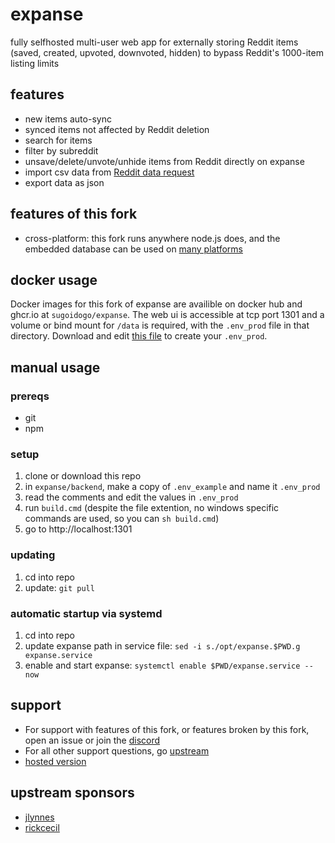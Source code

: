 # expanse

fully selfhosted multi-user web app for externally storing Reddit items (saved, created, upvoted, downvoted, hidden) to bypass Reddit's 1000-item listing limits

## features
- new items auto-sync
- synced items not affected by Reddit deletion
- search for items
- filter by subreddit
- unsave/delete/unvote/unhide items from Reddit directly on expanse
- import csv data from [Reddit data request](https://www.reddit.com/settings/data-request)
- export data as json
## features of this fork
- cross-platform: this fork runs anywhere node.js does, and the embedded database can be used on [many platforms](https://www.npmjs.com/search?q=%40embedded-postgres)
## docker usage
Docker images for this fork of expanse are availible on docker hub and ghcr.io at `sugoidogo/expanse`. The web ui is accessible at tcp port 1301 and a volume or bind mount for `/data` is required, with the `.env_prod` file in that directory. Download and edit [this file](backend/.env_example) to create your `.env_prod`.
## manual usage
### prereqs
- git
- npm
### setup
1. clone or download this repo
2. in `expanse/backend`, make a copy of `.env_example` and name it `.env_prod`
3. read the comments and edit the values in `.env_prod`
4. run `build.cmd` (despite the file extention, no windows specific commands are used, so you can `sh build.cmd`)
5. go to http://localhost:1301
### updating
1. cd into repo
2. update: `git pull`
### automatic startup via systemd
1. cd into repo
2. update expanse path in service file: `sed -i s./opt/expanse.$PWD.g expanse.service`
3. enable and start expanse: `systemctl enable $PWD/expanse.service --now`
## support
- For support with features of this fork, or features broken by this fork, open an issue or join the [discord](https://discord.gg/zxDnYSvMNw)
- For all other support questions, go [upstream](https://github.com/jc9108/expanse)
- [hosted version](https://github.com/jc9108/eternity)

## upstream sponsors
- [jlynnes](https://github.com/jlynnes)
- [rickcecil](https://github.com/rickcecil)
